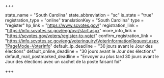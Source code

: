 +++

state_name = "South Carolina"
state_abbreviation = "sc"
is_state = "true"
registration_type = "online"
translationKey = "South Carolina"
type = "register"
hp_link = "https://www.scvotes.gov/"
registration_link = "https://info.scvotes.sc.gov/eng/ovr/start.aspx"
more_info_link = "https://scvotes.gov/voters/register-to-vote/"
confirm_registration_link = "https://info.scvotes.sc.gov/eng/voterinquiry/VoterInformationRequest.aspx?PageMode=VoterInfo"
default_ip_deadline = "30 jours avant le Jour des élections"
default_online_deadline = "30 jours avant le Jour des élections"
default_mail_postmarked_deadline = "Envoyer au plus tard 30 jours avant le Jour des élections avec un cachet de la poste faisant foi"

+++